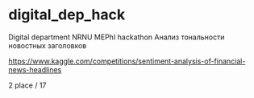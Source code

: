 # digital_dep_hack
Digital department NRNU MEPhI hackathon
Анализ тональности новостных заголовков

https://www.kaggle.com/competitions/sentiment-analysis-of-financial-news-headlines


2 place / 17 
